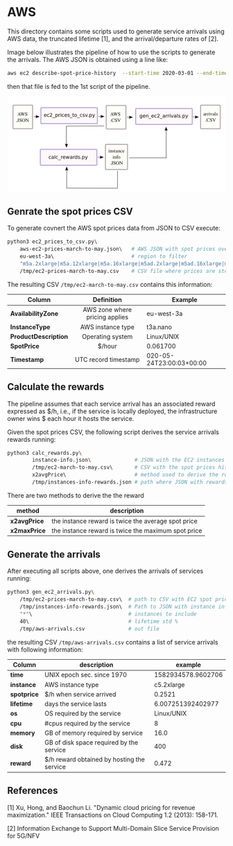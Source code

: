 # AWS
This directory contains some scripts used to generate service arrivals using
AWS data, the truncated lifetime [1], and the arrival/departure rates of [2].

Image below illustrates the pipeline of how to use the scripts to generate the
arrivals.
The AWS JSON is obtained using a line like:
```bash
aws ec2 describe-spot-price-history  --start-time 2020-03-01 --end-time 2020-05-25
```
then that file is fed to the 1st script of the pipeline.

<img src="./pipeline.png"/>

## Genrate the spot prices CSV
To generate covnert the AWS spot prices data from JSON to CSV execute:
```bash
python3 ec2_prices_to_csv.py\
    aws-ec2-prices-march-to-may.json\   # AWS JSON with spot prices over time
    eu-west-3a\                         # region to filter
    "m5a.2xlarge|m5a.12xlarge|m5a.16xlarge|m5ad.2xlarge|m5ad.16xlarge|m5d.2xlarge|m5d.large|m5d.8xlarge|m5d.8xlarge|m5d.16xlarge|m5d.24xlarge|t2.large|t3.large|t3a.nano|t3a.medium|t3a.small|c5x.large|c5.2xlarge|c5.18xlarge|c5.metal|c5d.xlarge|c5d.4xlarge|c5d.18xlarge"\  # instances to filter
    /tmp/ec2-prices-march-to-may.csv    # CSV file where prices are stored
```

The resulting CSV `/tmp/ec2-march-to-may.csv` contains this information:

| Column   |  Definition   | Example |
|----------|:-------------:|---------|
| **AvailabilityZone**   | AWS zone where pricing applies | eu-west-3a |
| **InstanceType**       | AWS instance type | t3a.nano |
| **ProductDescription** | Operating system | Linux/UNIX |
| **SpotPrice**          | $/hour               | 0.061700 |
| **Timestamp**          | UTC record timestamp | 020-05-24T23:00:03+00:00 |


## Calculate the rewards
The pipeline assumes that each service arrival has an associated reward
expressed as $/h, i.e., if the service is locally deployed, the infrastructure
owner wins $ each hour it hosts the service.

Given the spot prices CSV, the following script derives the service arrivals
rewards running:
```bash
python3 calc_rewards.py\
        instance-info.json\              # JSON with the EC2 instances info.
        /tmp/ec2-march-to-may.csv\       # CSV with the spot prices history
        x2avgPrice\                      # method used to derive the reward
        /tmp/instances-info-rewards.json # path where JSON with rewards goes
```

There are two methods to derive the the reward

| method | description |
|--------|-------------|
| **x2avgPrice** |  the instance reward is twice the average spot price |
| **x2maxPrice** | the instance reward is twice the maximum spot price |



## Generate the arrivals
After executing all scripts above, one derives the arrivals of services
running:
```bash
python3 gen_ec2_arrivals.py\
    /tmp/ec2-prices-march-to-may.csv\  # path to CSV with EC2 spot prices
    /tmp/instances-info-rewards.json\  # Path to JSON with instance information
    "*"\                               # instances to include
    40\                                # lifetime std %
    /tmp/aws-arrivals.csv              # out file
```

the resulting CSV `/tmp/aws-arrivals.csv` contains a list of service arrivals 
with following information:

| Column   | description | example |
|----------|-------------|---------|
| **time** | UNIX epoch sec. since 1970 | 1582934578.9602706 |
| **instance** | AWS instance type | c5.2xlarge | 
| **spotprice** | $/h when service arrived | 0.2521 |
| **lifetime** | days the service lasts | 6.007251392402977 |
| **os** | OS required by the service | Linux/UNIX |
| **cpu** | #cpus required by the service | 8
| **memory** | GB of memory required by service | 16.0 |
| **disk** | GB of disk space required by the service | 400 |
| **reward** | $/h reward obtained by hosting the service | 0.472 |


## References
[1] Xu, Hong, and Baochun Li. "Dynamic cloud pricing for revenue maximization." IEEE Transactions on Cloud Computing 1.2 (2013): 158-171.

[2] Information Exchange to Support Multi-Domain Slice Service Provision for 5G/NFV


